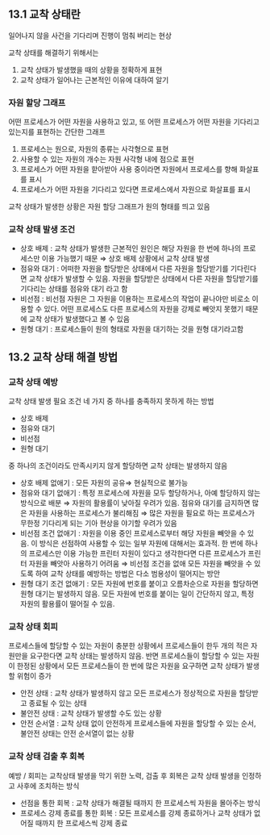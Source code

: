 ## 13.1 교착 상태란

일어나지 않을 사건을 기다리며 진행이 멈춰 버리는 현상

교착 상태를 해결하기 위해서는

1. 교착 상태가 발생했을 때의 상황을 정확하게 표현
2. 교착 상태가 일어나는 근본적인 이유에 대하여 알기

### 자원 할당 그래프

어떤 프로세스가 어떤 자원을 사용하고 있고, 또 어떤 프로세스가 어떤 자원을 기다리고 있는지를 표현하는 간단한 그래프

1. 프로세스는 원으로, 자원의 종류는 사각형으로 표현
2. 사용할 수 있는 자원의 개수는 자원 사각형 내에 점으로 표현
3. 프로세스가 어떤 자원을 핟아받아 사용 중이라면 자원에서 프로세스를 향해 화살표를 표시
4. 프로세스가 어떤 자원을 기다리고 있다면 프로세스에서 자원으로 화살표를 표시

교착 상태가 발생한 상황은 자원 할당 그래프가 원의 형태를 띄고 있음

### 교착 상태 발생 조건

- 상호 배제 : 교착 상태가 발생한 근본적인 원인은 해당 자원을 한 번에 하나의 프로세스만 이용 가능했기 때문 ⇒ 상호 배제 상황에서 교착 상태 발생
- 점유와 대기 : 어떠한 자원을 할당받은 상태에서 다른 자원을 할당받기를 기다린다면 교착 상태가 발생할 수 있음. 자원을 할당받은 상태에서 다른 자원을 할당받기를 기다리는 상태를 점유와 대기 라고 함
- 비선점 : 비선점 자원은 그 자원을 이용하는 프로세스의 작업이 끝나야만 비로소 이용할 수 있다. 어떤 프로세스도 다른 프로세스의 자원을 강제로 빼앗지 못했기 때문에 교착 상태가 발생했다고 볼 수 있음
- 원형 대기 : 프로세스들이 원의 형태로 자원을 대기하는 것을 원형 대기라고함

## 13.2 교착 상태 해결 방법

### 교착 상태 예방

교착 상태 발생 필요 조건 네 가지 중 하나를 충족하지 못하게 하는 방법

- 상호 배제
- 점유와 대기
- 비선점
- 원형 대기

중 하나의 조건이라도 만족시키지 않게 할당하면 교착 상태는 발생하지 않음

- 상호 배제 없애기 : 모든 자원의 공유⇒ 현실적으로 불가능
- 점유와 대기 없애기 : 특정 프로세스에 자원을 모두 할당하거나, 아예 할당하지 않는 방식으로 배분 ⇒ 자원의 활용률이 낮아질 우려가 있음. 점유와 대기를 금지하면 많은 자원을 사용하는 프로세스가 불리해짐 ⇒ 많은 자원을 필요로 하는 프로세스가 무한정 기다리게 되는 기아 현상을 야기할 우려가 있음
- 비선점 조건 없애기 : 자원을 이용 중인 프로세스로부터 해당 자원을 빼앗을 수 있음. 이 방식은 선점하여 사용할 수 있는 일부 자원에 대해서는 효과적. 한 번에 하나의 프로세스만 이용 가능한 프린터 자원이 있다고 생각한다면 다른 프로세스가 프린터 자원을 빼앗아 사용하기 어려움 ⇒ 비선점 조건을 없애 모든 자원을 빼앗을 수 있도록 하여 교착 상태를 예방하는 방법은 다소 범용성이 떨어지는 방안
- 원형 대기 조건 없애기 : 모든 자원에 번호를 붙이고 오름차순으로 자원을 할당하면 원형 대기는 발생하지 않음. 모든 자원에 번호를 붙이는 일이 간단하지 않고, 특정 자원의 활용률이 떨어질 수 있음.

### 교착 상태 회피

프로세스들에 할당할 수 있는 자원이 충분한 상황에서 프로세스들이 한두 개의 적은 자원만을 요구한다면 교착 상태는 발생하지 않음. 반면 프로세스들이 할당할 수 있는 자원이 한정된 상황에서 모든 프로세스들이 한 번에 많은 자원을 요구하면 교착 상태가 발생할 위험이 증가

- 안전 상태 : 교착 상태가 발생하지 않고 모든 프로세스가 정상적으로 자원을 할당받고 종료될 수 있는 상태
- 불안전 상태  : 교착 상태가 발생할 수도 있는 상황
- 안전 순서열 : 교착 상태 없이 안전하게 프로세스들에 자원을 할당할 수 있는 순서, 불안전 상태는 안전 순서열이 없는 상황

### 교착 상태 검출 후 회복

예방 / 회피는 교착상태 발생을 막기 위한 노력, 검출 후 회복은 교착 상태 발생을 인정하고 사후에 조치하는 방식

- 선점을 통한 회복 : 교착 상태가 해결될 때까지 한 프로세스씩 자원을 몰아주는 방식
- 프로세스 강제 종료를 통한 회복 : 모든 프로세스를 강제 종료하거나 교착 상태가 없어질 때까지 한 프로세스씩 강제 종료